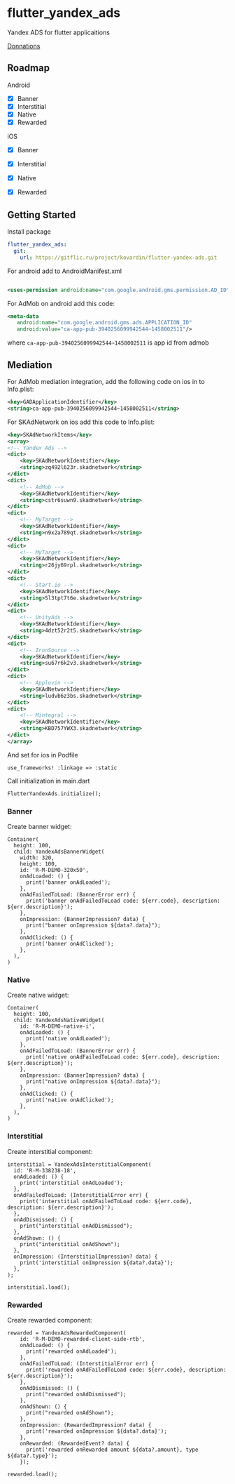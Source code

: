 # flutter_yandex_ads

Yandex ADS for flutter applicaitions

[Donnations](https://www.tinkoff.ru/cf/6xz8n4h0LzO)

## Roadmap

Android
- [x] Banner
- [x] Interstitial
- [x] Native
- [x] Rewarded

iOS
- [x] Banner
- [x] Interstitial
- [x] Native
- [x] Rewarded


## Getting Started

Install package

```yaml
flutter_yandex_ads:
  git:
    url: https://gitflic.ru/project/kovardin/flutter-yandex-ads.git
```

For android add to AndroidManifest.xml

```xml

<uses-permission android:name="com.google.android.gms.permission.AD_ID" tools:node="remove"/>
```

For AdMob on android add this code:

```xml
<meta-data
   android:name="com.google.android.gms.ads.APPLICATION_ID"
   android:value="ca-app-pub-3940256099942544~1458002511"/>
```

where `ca-app-pub-3940256099942544~1458002511` is app id from admob

## Mediation

For AdMob mediation integration, add the following code on ios in to Info.plist:

```xml
<key>GADApplicationIdentifier</key>
<string>ca-app-pub-3940256099942544~1458002511</string>
```

For SKAdNetwork on ios add this code to Info.plist:

```xml
<key>SKAdNetworkItems</key>
<array>
<!-- Yandex Ads -->
<dict>
    <key>SKAdNetworkIdentifier</key>
    <string>zq492l623r.skadnetwork</string>
</dict>
<dict>
    <!-- AdMob -->
    <key>SKAdNetworkIdentifier</key>
    <string>cstr6suwn9.skadnetwork</string>
</dict>
<dict>
    <!-- MyTarget -->
    <key>SKAdNetworkIdentifier</key>
    <string>n9x2a789qt.skadnetwork</string>
</dict>
<dict>
    <!-- MyTarget -->
    <key>SKAdNetworkIdentifier</key>
    <string>r26jy69rpl.skadnetwork</string>
</dict>
<dict>
    <!-- Start.io -->
    <key>SKAdNetworkIdentifier</key>
    <string>5l3tpt7t6e.skadnetwork</string>
</dict>
<dict>
    <!-- UnityAds -->
    <key>SKAdNetworkIdentifier</key>
    <string>4dzt52r2t5.skadnetwork</string>
</dict>
<dict>
    <!-- IronSource -->
    <key>SKAdNetworkIdentifier</key>
    <string>su67r6k2v3.skadnetwork</string>
</dict>
<dict>
    <!-- Applovin -->
    <key>SKAdNetworkIdentifier</key>
    <string>ludvb6z3bs.skadnetwork</string>
</dict>
<dict>
    <!-- Mintegral -->
    <key>SKAdNetworkIdentifier</key>
    <string>KBD757YWX3.skadnetwork</string>
</dict>
</array>
```
And set for ios in Podfile

```
use_frameworks! :linkage => :static
```


Call initialization in main.dart

```
FlutterYandexAds.initialize();
```

### Banner

Create banner widget:

```
Container(
  height: 100,
  child: YandexAdsBannerWidget(
    width: 320,
    height: 100,
    id: 'R-M-DEMO-320x50',
    onAdLoaded: () {
      print('banner onAdLoaded');
    },
    onAdFailedToLoad: (BannerError err) {
      print('banner onAdFailedToLoad code: ${err.code}, description: ${err.description}');
    },
    onImpression: (BannerImpression? data) {
      print("banner onImpression ${data?.data}");
    },
    onAdClicked: () {
      print('banner onAdClicked');
    },
  ),
)
```

### Native

Create native widget:

```
Container(
  height: 100,
  child: YandexAdsNativeWidget(
    id: 'R-M-DEMO-native-i',
    onAdLoaded: () {
      print('native onAdLoaded');
    },
    onAdFailedToLoad: (BannerError err) {
      print('native onAdFailedToLoad code: ${err.code}, description: ${err.description}');
    },
    onImpression: (BannerImpression? data) {
      print("native onImpression ${data?.data}");
    },
    onAdClicked: () {
      print('native onAdClicked');
    },
  ),
)
```

### Interstitial

Create interstitial component:

```
interstitial = YandexAdsInterstitialComponent(
  id: 'R-M-338238-18',
  onAdLoaded: () {
    print('interstitial onAdLoaded');
  },
  onAdFailedToLoad: (InterstitialError err) {
    print('interstitial onAdFailedToLoad code: ${err.code}, description: ${err.description}');
  },
  onAdDismissed: () {
    print("interstitial onAdDismissed");
  },
  onAdShown: () {
    print("interstitial onAdShown");
  },
  onImpression: (InterstitialImpression? data) {
    print('interstitial onImpression ${data?.data}');
  },
);

interstitial.load();
```

### Rewarded

Create rewarded component:

```
rewarded = YandexAdsRewardedComponent(
    id: 'R-M-DEMO-rewarded-client-side-rtb',
    onAdLoaded: () {
      print('rewarded onAdLoaded');
    },
    onAdFailedToLoad: (InterstitialError err) {
      print('rewarded onAdFailedToLoad code: ${err.code}, description: ${err.description}');
    },
    onAdDismissed: () {
      print("rewarded onAdDismissed");
    },
    onAdShown: () {
      print("rewarded onAdShown");
    },
    onImpression: (RewardedImpression? data) {
      print('rewarded onImpression ${data?.data}');
    },
    onRewarded: (RewardedEvent? data) {
      print('rewarded onRewarded amount ${data?.amount}, type ${data?.type}');
    });

rewarded.load();
```
